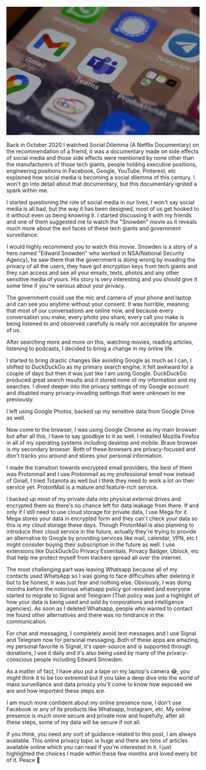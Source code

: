 ![Social Media Apps](/assets/My-Transition-To-More-Privacy-Focused-Internet/1.jpg)

Back in October 2020 I watched Social Dilemma (A Netflix Documentary) on the recommendation of a friend, it was a documentary made on side effects of social media and those side effects were mentioned by none other than the manufacturers of those tech giants, people holding executive positions, engineering positions in Facebook, Google, YouTube, Pinterest, etc explained how social media is becoming a social dilemma of this century. I won't go into detail about that documentary, but this documentary ignited a spark within me.

I started questioning the role of social media in our lives, I won't say social media is all bad, but the way it has been designed, most of us get hooked to it without even us being knowing it. I started discussing it with my friends and one of them suggested me to watch the "Snowden" movie as it reveals much more about the evil faces of these tech giants and government surveillance.

I would highly recommend you to watch this movie. Snowden is a story of a hero named "Edward Snowden" who worked in NSA(National Security Agency), he saw there that the government is doing wrong by invading the privacy of all the users, they have got encryption keys from tech giants and they can access and see all your emails, texts, photos and any other sensitive media of yours. His story is very interesting and you should give it some time if you're serious about your privacy.

The government could use the mic and camera of your phone and laptop and can see you anytime without your consent. It was horrible, meaning that most of our conversations are online now, and because every conversation you make, every photo you share, every call you make is being listened to and observed carefully is really not acceptable for anyone of us.

After searching more and more on this, watching movies, reading articles, listening to podcasts, I decided to bring a change in my online life.

I started to bring drastic changes like avoiding Google as much as I can, I shifted to DuckDuckGo as my primary search engine, it felt awkward for a couple of days but then it was just like I am using Google. DuckDuckGo produced great search results and it stored none of my information and my searches. I dived deeper into the privacy settings of my Google account and disabled many privacy-invading settings that were unknown to me previously.

I left using Google Photos, backed up my sensitive data from Google Drive as well.

Now come to the browser, I was using Google Chrome as my main browser but after all this, I have to say goodbye to it as well. I installed Mozilla Firefox in all of my operating systems including desktop and mobile. Brave browser is my secondary browser. Both of these browsers are privacy-focused and don't tracks you around and stores your personal information.

I made the transition towards encrypted email providers, the best of them was Protonmail and I use Protonmail as my professional email now instead of Gmail, I tried Tutanota as well but I think they need to work a lot on their service yet. ProtonMail is a mature and feature-rich service.

I backed up most of my private data into physical external drives and encrypted them so there's no chance left for data leakage from there. If and only if I still need to use cloud storage for private data, I use Mega for it. Mega stores your data in encrypted form and they can't check your data so this is my cloud storage these days. Though ProtonMail is also planning to introduce their cloud service in the future, actually they're trying to provide an alternative to Google by providing services like mail, calendar, VPN, etc I might consider buying their subscription in the future as well. I use extensions like DuckDuckGo Privacy Essentials, Privacy Badger, Ublock, etc that help me protect myself from trackers spread all over the internet.

The most challenging part was leaving Whatsapp because all of my contacts used WhatsApp so I was going to face difficulties after deleting it but to be honest, it was just fear and nothing else. Obviously, I was doing months before the notorious whatsapp policy got revealed and everyone started to migrate to Signal and Telegram (That policy was just a highlight of how your data is being used and sold by corporations and intelligence agencies). As soon as I deleted Whatsapp, people who wanted to contact me found other alternatives and there was no hindrance in the communication.

For chat and messaging, I completely avoid text messages and I use Signal and Telegram now for personal messaging. Both of these apps are amazing, my personal favorite is Signal, it's open-source and is supported through donations, I use it daily and it's also being used by many of the privacy-conscious people including Edward Snowden.

As a matter of fact, I have also put a tape on my laptop's camera 😂, you might think it to be too extremist but if you take a deep dive into the world of mass surveillance and data privacy you'll come to know how exposed we are and how important these steps are.

I am much more confident about my online presence now, I don't use Facebook or any of its products like Whatsapp, Instagram, etc. My online presence is much more secure and private now and hopefully, after all these steps, some of my data will be secure if not all.

If you think, you need any sort of guidance related to this post, I am always available. This online privacy topic is huge and there are tons of articles available online which you can read if you're interested in it. I just highlighted the choices I made within these few months and loved every bit of it. Peace 💓
